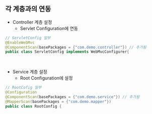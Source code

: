 ## 각 계층과의 연동
- Controller 계층 설정
    - Servlet Configuration에 연동
```java
// ServletConfig 일부
@EnableWebMvc
@ComponentScan(basePackages = {"com.demo.controller"}) // 추가됨
public class ServletConfig implements WebMvcConfigurer{
```

<br>

- Service 계층 설정
    - Root Configuration에 설정

```java
// RootCofig 일부
@Configuration
@ComponentScan(basePackages = {"com.demo.service"}) // 추가됨
@MapperScan(basePackages = {"com.demo.mapper"})
public class RootConfig {
```
